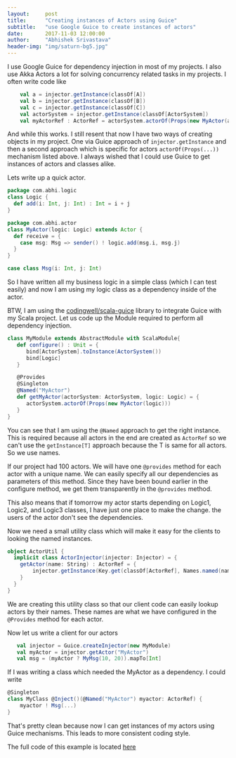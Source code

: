 ```yaml
---
layout:     post
title:      "Creating instances of Actors using Guice"
subtitle:   "use Google Guice to create instances of actors"
date:       2017-11-03 12:00:00
author:     "Abhishek Srivastava"
header-img: "img/saturn-bg5.jpg"
---
```


I use Google Guice for dependency injection in most of my projects. I also use Akka Actors a lot for solving concurrency related tasks in my projects. I often write code like

```scala
    val a = injector.getInstance(classOf[A])
    val b = injector.getInstance(classOf[B])
    val c = injector.getInstance(classOf[C])
    val actorSystem = injector.getInstance(classOf[ActorSystem])
	val myActorRef : ActorRef = actorSystem.actorOf(Props(new MyActor(a, b, c)))
```

And while this works. I still resent that now I have two ways of creating objects in my project. One via Guice approach of `injector.getInstance` and then a second approach which is specific for actors `actorOf(Props(...))` mechanism listed above. I always wished that I could use Guice to get instances of actors and classes alike.

Lets write up a quick actor. 

```scala
package com.abhi.logic
class Logic {
  def add(i: Int, j: Int) : Int = i + j
}

package com.abhi.actor
class MyActor(logic: Logic) extends Actor {
  def receive = {
  	case msg: Msg => sender() ! logic.add(msg.i, msg.j)
  }
}

case class Msg(i: Int, j: Int)
```

So I have written all my business logic in a simple class (which I can test easily) and now I am using my logic class as a dependency inside of the actor.

BTW, I am using the [codingwell/scala-guice][1] library to integrate Guice with my Scala project. Let us code up the Module required to perform all dependency injection.

```scala
class MyModule extends AbstractModule with ScalaModule{
   def configure() : Unit = {
      bind[ActorSystem].toInstance(ActorSystem())
      bind[Logic]
   }

   @Provides
   @Singleton
   @Named("MyActor")
   def getMyActor(actorSystem: ActorSystem, logic: Logic) = {
      actorSystem.actorOf(Props(new MyActor(logic)))
   }
}
```

You can see that I am using the `@Named` approach to get the right instance. This is required because all actors in the end are created as `ActorRef` so we can't use the `getInstance[T]` approach because the T is same for all actors. So we use names.

If our project had 100 actors. We will have one `@provides` method for each actor with a unique name. We can easily specify all our dependencies as parameters of this method. Since they have been bound earlier in the configure method, we get them transparently in the `@provides` method.

This also means that if tomorrow my actor starts depending on Logic1, Logic2, and Logic3 classes, I have just one place to make the change. the users of the actor don't see the dependencies.

Now we need a small utility class which will make it easy for the clients to looking the named instances.

```scala
object ActorUtil {
  implicit class ActorInjector(injector: Injector) = {
  	getActor(name: String) : ActorRef = {
  		injector.getInstance(Key.get(classOf[ActorRef], Names.named(name)))
  	}
  }
}
```

We are creating this utility class so that our client code can easily lookup actors by their names. These names are what we have configured in the `@Provides` method for each actor.

Now let us write a client for our actors

```scala
   val injector = Guice.createInjector(new MyModule)
   val myActor = injector.getActor("MyActor")
   val msg = (myActor ? MyMsg(10, 20)).mapTo[Int]
```

If I was writing a class which needed the MyActor as a dependency. I could write

```scala
@Singleton
class MyClass @Inject()(@Named("MyActor") myactor: ActorRef) {
	myactor ! Msg(...)
}
```

That's pretty clean because now I can get instances of my actors using Guice mechanisms. This leads to more consistent coding style.

The full code of this example is located [here][2]

[1]:https://github.com/codingwell/scala-guice
[2]:https://github.com/abhsrivastava/ActorGuice
